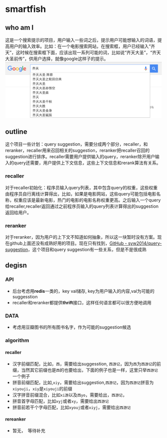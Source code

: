 # smartfish
## who am I
这是一个搜索提示的项目，用户输入一些词之后，提示用户可能想输入的词语，提高用户的输入效率。比如：在一个电影搜索网站，在搜索框，用户已经输入“齐天”，这时候在搜索框下面，应该出现一系列可能的词，比如说“齐天大圣”，“齐天大圣前传”，供用户选择，就像google这样子的提示。
![google suggestion](img/google_suggestion.png "google suggstion")

## outline
这个项目一些计划：query suggestion，需要分成两个部分，recaller，和reranker，recaller用来召回相关的suggestion，reranker把recaller召回的suggestion进行排序。recaller需要用户提供输入的query，reranker除开用户输入的query还需要，用户提供上下文信息，这些上下文信息和rerank算法有关系。

### recaller
对于recaller初始化：程序员输入query列表，其中包含query的权重，这些权重由程序员自行离线计算得出，比如，如果是电影网站，这些query可能包括电影名称，权重应该是最新电影，热门的电影的电影名称权重更高。之后输入一个query给recaller,recaller返回通过之前程序员输入的query列表计算得出的suggestion返回给用户。

### reranker
对于reranker，因为用户的上下文不知道如何抽象，所以这一块暂时没有方案。现在github上面还没有成熟好用的项目。现在只有找到，[GitHub - syw2014/query-suggestion](https://github.com/syw2014/query-suggestion)，这个项目和query suggestion有一些关系，但是不是很成熟

## degisn

### API
* 后台考虑用**redis**一类的，key val储存, key为用户输入的内容,val为可能的suggesstion
* recaller和reranker都提供**thrift**接口，这样任何语言都可以很方便地调用

### DATA
* 考虑用豆瓣图书的所有图书名字，作为可能的suggestion候选

### algorithm

#### recaller
* 汉字前缀匹配，比如，`西`，需要给出suggesstion, `西游记`，因为`西`为`西游记`的前缀，当然其它前缀也是`西`的也要给出，下面的例子也是一样，这里只举`西游记`一个例子
* 拼音前缀匹配，比如,`xiy`，需要给出suggestion,`西游记`，因为`西游记`拼音为`xiyouji`，`xiy`是`xiyouji`的前缀
* 汉字拼音前缀混合，比如`xi游`以及`西yo`，需要给出，`西游记`，
* 拼音首字母匹配，比如`xyj`或者`xy`，需要给出`西游记`
* 拼音前若干个字母匹配，比如`xyouj`或者`xiyj`，需要给出`西游记`


#### rereanker

* 暂无，　等待补充

